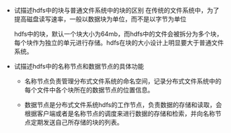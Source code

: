 * 试描述hdfs中的块与普通文件系统中的块的区别
    在传统的文件系统中，为了提高磁盘读写速率，一般以数据块为单位，而不是以字节为单位

    hdfs中的块，默认一个块大小为64mb，而hdfs中的文件会被拆分为多个块，每个块作为独立的单元进行存储。hdfs在块的大小设计上明显要大于普通文件系统。

* 试描述hdfs中的名称节点和数据节点的具体功能

    * 名称节点负责管理分布式文件系统的命名空间，记录分布式文件系统中的每个文件中各个块所在的数据节点的位置信息。
    
    * 数据节点是分布式文件系统hdfs的工作节点，负责数据的存储和读取，会根据客户端或者是名称节点的调度来进行数据的存储和检索，并向名称节点定期发送自己所存储的块的列表。
    